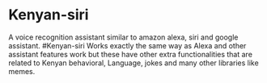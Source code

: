 # Kenyan-siri
A voice recognition assistant similar to amazon alexa, siri and google assistant.
#Kenyan-siri Works exactly the same way as Alexa and other assistant features work
 but these have other extra functionalities that are related to Kenyan behavioral, 
Language, jokes and many other libraries like memes.

